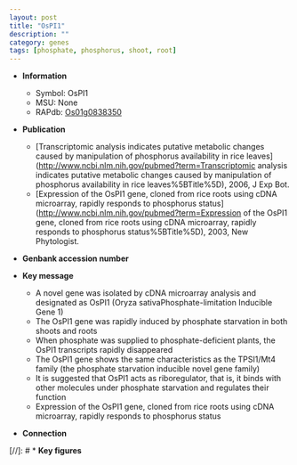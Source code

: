 ```yaml
---
layout: post
title: "OsPI1"
description: ""
category: genes
tags: [phosphate, phosphorus, shoot, root]
---
```


* **Information**  
    + Symbol: OsPI1  
    + MSU: None  
    + RAPdb: [Os01g0838350](http://rapdb.dna.affrc.go.jp/viewer/gbrowse_details/irgsp1?name=Os01g0838350)  

* **Publication**  
    + [Transcriptomic analysis indicates putative metabolic changes caused by manipulation of phosphorus availability in rice leaves](http://www.ncbi.nlm.nih.gov/pubmed?term=Transcriptomic analysis indicates putative metabolic changes caused by manipulation of phosphorus availability in rice leaves%5BTitle%5D), 2006, J Exp Bot.
    + [Expression of the OsPI1 gene, cloned from rice roots using cDNA microarray, rapidly responds to phosphorus status](http://www.ncbi.nlm.nih.gov/pubmed?term=Expression of the OsPI1 gene, cloned from rice roots using cDNA microarray, rapidly responds to phosphorus status%5BTitle%5D), 2003, New Phytologist.

* **Genbank accession number**  

* **Key message**  
    + A novel gene was isolated by cDNA microarray analysis and designated as OsPI1 (Oryza sativaPhosphate-limitation Inducible Gene 1)
    + The OsPI1 gene was rapidly induced by phosphate starvation in both shoots and roots
    + When phosphate was supplied to phosphate-deficient plants, the OsPI1 transcripts rapidly disappeared
    + The OsPI1 gene shows the same characteristics as the TPSI1/Mt4 family (the phosphate starvation inducible novel gene family)
    + It is suggested that OsPI1 acts as riboregulator, that is, it binds with other molecules under phosphate starvation and regulates their function
    + Expression of the OsPI1 gene, cloned from rice roots using cDNA microarray, rapidly responds to phosphorus status

* **Connection**  

[//]: # * **Key figures**  


